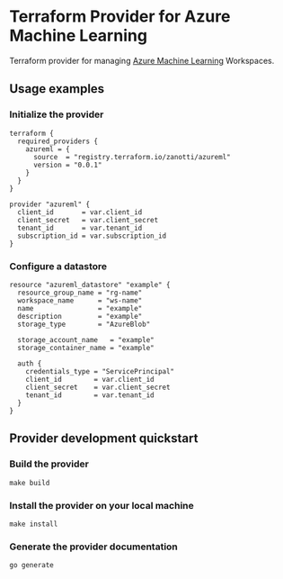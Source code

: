 # Terraform Provider for Azure Machine Learning

Terraform provider for managing [Azure Machine Learning](https://docs.microsoft.com/en-us/azure/machine-learning/) Workspaces. 

## Usage examples

### Initialize the provider
```hcl
terraform {
  required_providers {
    azureml = {
      source  = "registry.terraform.io/zanotti/azureml"
      version = "0.0.1"
    }
  }
}

provider "azureml" {
  client_id       = var.client_id
  client_secret   = var.client_secret
  tenant_id       = var.tenant_id
  subscription_id = var.subscription_id
}
```

### Configure a datastore
```hcl
resource "azureml_datastore" "example" {
  resource_group_name = "rg-name"
  workspace_name      = "ws-name"
  name                = "example"
  description         = "example"
  storage_type        = "AzureBlob"

  storage_account_name   = "example"
  storage_container_name = "example"

  auth {
    credentials_type = "ServicePrincipal"
    client_id        = var.client_id
    client_secret    = var.client_secret
    tenant_id        = var.tenant_id
  }
}
```

## Provider development quickstart

### Build the provider
```shell
make build
```

### Install the provider on your local machine
```shell
make install
```

### Generate the provider documentation
```shell
go generate
```